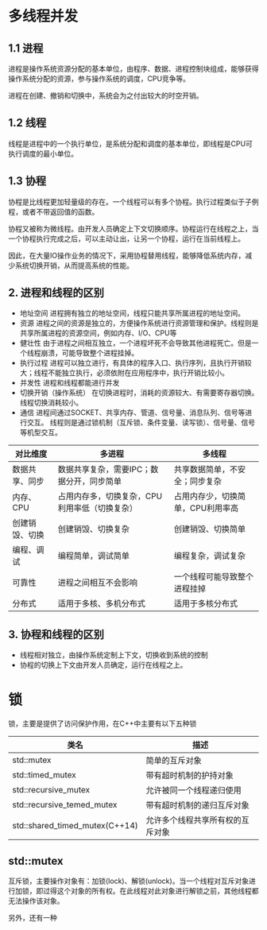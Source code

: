 # 多线程并发

## 1.1 进程

进程是操作系统资源分配的基本单位，由程序、数据、进程控制块组成，能够获得操作系统分配的资源，参与操作系统的调度，CPU竞争等。

进程在创建、撤销和切换中，系统会为之付出较大的时空开销。

## 1.2 线程

线程是进程中的一个执行单位，是系统分配和调度的基本单位，即线程是CPU可执行调度的最小单位。

## 1.3 协程

协程是比线程更加轻量级的存在。一个线程可以有多个协程。执行过程类似于子例程，或者不带返回值的函数。

协程又被称为微线程。由开发人员确定上下文切换顺序。协程运行在线程之上，当一个协程执行完成之后，可以主动让出，让另一个协程，运行在当前线程上。

因此，在大量IO操作业务的情况下，采用协程替用线程，能够降低系统内存，减少系统切换开销，从而提高系统的性能。

## 2. 进程和线程的区别

- 地址空间
  进程拥有独立的地址空间，线程只能共享所属进程的地址空间。
- 资源
  进程之间的资源是独立的，方便操作系统进行资源管理和保护。线程则是共享所属进程的资源空间，例如内存、I/O、CPU等
- 健壮性
  由于进程之间相互独立，一个进程坏死不会导致其他进程死亡。但是一个线程崩溃，可能导致整个进程挂掉。
- 执行过程
  进程可以独立进行，有具体的程序入口、执行序列，且执行开销较大；线程不能独立执行，必须依附在应用程序中，执行开销比较小。
- 并发性
  进程和线程都能进行并发
- 切换开销（操作系统）
  在切换进程时，消耗的资源较大、有需要寄存器切换。线程切换消耗较小。
- 通信
  进程间通过SOCKET、共享内存、管道、信号量、消息队列、信号等进行交互。
  线程则是通过锁机制（互斥锁、条件变量、读写锁）、信号量、信号等机型交互。

| 对比维度       | 多进程                                        | 多线程                            |
| -------------- | --------------------------------------------- | --------------------------------- |
| 数据共享、同步 | 数据共享复杂，需要IPC；数据分开，同步简单     | 共享数据简单，不安全；同步复杂    |
| 内存、CPU      | 占用内存多，切换复杂，CPU利用率低（切换复杂） | 占用内存少，切换简单，CPU利用率高 |
| 创建销毁、切换 | 创建销毁、切换复杂                            | 创建销毁、切换简单                |
| 编程、调试     | 编程简单，调试简单                            | 编程复杂，调试复杂                |
| 可靠性         | 进程之间相互不会影响                          | 一个线程可能导致整个进程挂掉      |
| 分布式         | 适用于多核、多机分布式                        | 适用于多核分布式                  |



## 3. 协程和线程的区别

- 线程相对独立，由操作系统定制上下文，切换收到系统的控制
- 协程的切换上下文由开发人员确定，运行在线程之上。



# 锁

锁，主要是提供了访问保护作用，在C++中主要有以下五种锁

| 类名                           | 描述                             |
| ------------------------------ | -------------------------------- |
| std::mutex                     | 简单的互斥对象                   |
| std::timed_mutex               | 带有超时机制的护持对象           |
| std::recursive_mutex           | 允许被同一个线程递归使用         |
| std::recursive_temed_mutex     | 带有超时机制的递归互斥对象       |
| std::shared_timed_mutex(C++14) | 允许多个线程共享所有权的互斥对象 |

 ## std::mutex

互斥锁，主要操作对象有：加锁(lock)、解锁(unlock)。当一个线程对互斥对象进行加锁，即过得这个对象的所有权。在此线程对此对象进行解锁之前，其他线程都无法操作该对象。

另外，还有一种

